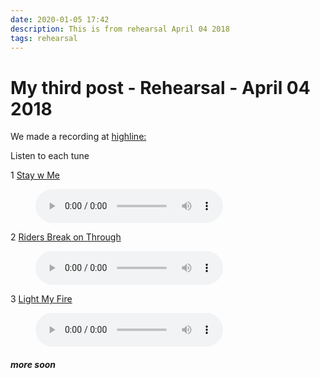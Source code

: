 ```yaml
---
date: 2020-01-05 17:42
description: This is from rehearsal April 04 2018 
tags: rehearsal 
---
```

# My third post  - Rehearsal - April 04 2018 

We made a recording at [highline:]( https://billdonner.com/halfdead/2018/thorn122618/)

Listen to each tune

1 [Stay w Me](https://billdonner.com/halfdead/2018/thorn041618/01%20-%20Stay%20With%20me.MP3)
<figure>
    <figcaption> </figcaption>
    <audio
        controls
        src="https://billdonner.com/halfdead/2018/thorn041618/01%20-%20Stay%20With%20me.MP3">
            Your browser does not support the
            <code>audio</code> element.
    </audio>
</figure>


2 [Riders Break on Through](https://billdonner.com/halfdead/2018/thorn041618/02%20-%20Riders%20-%20Break%20on%20Through.MP3)
<figure>
    <figcaption> </figcaption>
    <audio
        controls
        src="https://billdonner.com/halfdead/2018/thorn041618/02%20-%20Riders%20-%20Break%20on%20Through.MP3">
            Your browser does not support the
            <code>audio</code> element.
    </audio>
</figure>

3 [Light My Fire](https://billdonner.com/halfdead/2018/thorn041618/05%20-%20Light%20My%20Fire.MP3)
<figure>
    <figcaption> </figcaption>
    <audio
        controls
        src="https://billdonner.com/halfdead/2018/thorn041618/05%20-%20Light%20My%20Fire.MP3">
            Your browser does not support the
            <code>audio</code> element.
    </audio>
</figure>


##### more soon

